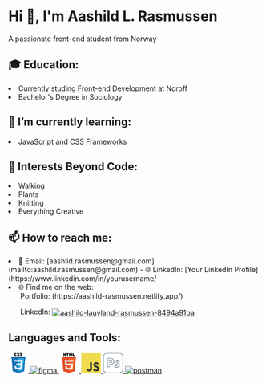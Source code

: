 <h1 align="left">Hi 👋, I'm Aashild L. Rasmussen</h1>
<p align="left">A passionate front-end student from Norway</p>

<h2 align="left"> 🎓 Education:</h2>
<li> Currently studing Front-end Development at Noroff </li>
<li> Bachelor's Degree in Sociology </li>

<h2 align="left">🌱 I’m currently learning:</h2>
<li> JavaScript and CSS Frameworks </li>

<h2 align="left">🚀 Interests Beyond Code:</h2>
<li> Walking </li>
<li> Plants </li>
<li> Knitting </li>
<li> Everything Creative </li>


<h2 align="left">📫 How to reach me:</h2>
<li> 📧 Email: [aashild.rasmussen@gmail.com](mailto:aashild.rasmussen@gmail.com)
- 🌐 LinkedIn: [Your LinkedIn Profile](https://www.linkedin.com/in/yourusername/</li>
<li> 🌐 Find me on the web: <ul> Portfolio: (https://aashild-rasmussen.netlify.app/) </ul><ul> LinkedIn: <a href="https://linkedin.com/in/aashild-lauvland-rasmussen-8494a91ba" target="blank"><img align="center" src="https://raw.githubusercontent.com/rahuldkjain/github-profile-readme-generator/master/src/images/icons/Social/linked-in-alt.svg" alt="aashild-lauvland-rasmussen-8494a91ba" height="30" width="40" /></a>
</p></ul>


<h2 align="left">Languages and Tools:</h2>
<p align="left"> <a href="https://www.w3schools.com/css/" target="_blank" rel="noreferrer"> <img src="https://raw.githubusercontent.com/devicons/devicon/master/icons/css3/css3-original-wordmark.svg" alt="css3" width="40" height="40"/> </a> <a href="https://www.figma.com/" target="_blank" rel="noreferrer"> <img src="https://www.vectorlogo.zone/logos/figma/figma-icon.svg" alt="figma" width="40" height="40"/> </a> <a href="https://www.w3.org/html/" target="_blank" rel="noreferrer"> <img src="https://raw.githubusercontent.com/devicons/devicon/master/icons/html5/html5-original-wordmark.svg" alt="html5" width="40" height="40"/> </a> <a href="https://developer.mozilla.org/en-US/docs/Web/JavaScript" target="_blank" rel="noreferrer"> <img src="https://raw.githubusercontent.com/devicons/devicon/master/icons/javascript/javascript-original.svg" alt="javascript" width="40" height="40"/> </a> <a href="https://www.photoshop.com/en" target="_blank" rel="noreferrer"> <img src="https://raw.githubusercontent.com/devicons/devicon/master/icons/photoshop/photoshop-line.svg" alt="photoshop" width="40" height="40"/> </a> <a href="https://postman.com" target="_blank" rel="noreferrer"> <img src="https://www.vectorlogo.zone/logos/getpostman/getpostman-icon.svg" alt="postman" width="40" height="40"/> </a> </p>
